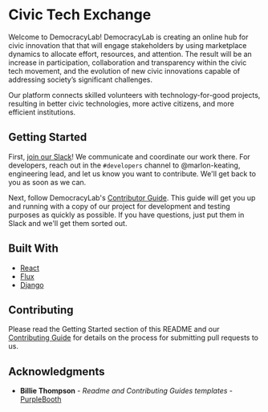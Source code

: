 # Civic Tech Exchange

Welcome to DemocracyLab! DemocracyLab is creating an online hub for civic innovation that that will engage stakeholders by using marketplace dynamics to allocate effort, resources, and attention. The result will be an increase in participation, collaboration and transparency within the civic tech movement, and the evolution of new civic innovations capable of addressing society’s significant challenges.

Our platform connects skilled volunteers with technology-for-good projects, resulting in better civic technologies, more active citizens, and more efficient institutions.

## Getting Started

First, [join our Slack](https://join.slack.com/t/democracylab-org/shared_invite/enQtMjQyNDMxOTY2NjA4LTU3MTYyM2EwYTRmMDYwNzUyNjg4YTk1NjEyZTg0ZjgxNzYwY2E5ODIyMTNjZGZkOTI5NTAyZTMwNTNiMWRiZTA)! We communicate and coordinate our work there. For developers, reach out in the `#developers` channel to @marlon-keating, engineering lead, and let us know you want to contribute. We'll get back to you as soon as we can.

Next, follow DemocracyLab's [Contributor Guide](https://docs.google.com/document/d/1OLQPFFJ8oz_BxpuxRxKKdZ2brmlUkVN3ICTdbA_axxY/). This guide will get you up and running with a copy of our project for development and testing purposes as quickly as possible. If you have questions, just put them in Slack and we'll get them sorted out.

## Built With

* [React](https://reactjs.org)
* [Flux](https://facebook.github.io/flux/)
* [Django](https://djangoproject.com)

## Contributing

Please read the Getting Started section of this README and our  [Contributing Guide](https://github.com/DemocracyLab/CivicTechExchange/blob/master/CONTRIBUTING.md) for details on the process for submitting pull requests to us.


## Acknowledgments

* **Billie Thompson** - *Readme and Contributing Guides templates* - [PurpleBooth](https://github.com/PurpleBooth)
